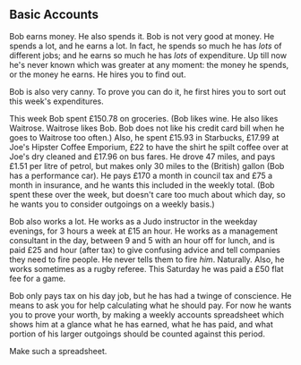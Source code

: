 ## Basic Accounts

Bob earns money.  He also spends it.  Bob is not very good at money.  He
spends a lot, and he earns a lot.  In fact, he spends so much he has *lots*
of different jobs; and he earns so much he has *lots* of expenditure.  Up
till now he's never known which was greater at any moment: the money he
spends, or the money he earns.  He hires you to find out.

Bob is also very canny.  To prove you can do it, he first hires you to sort
out this week's expenditures.

This week Bob spent £150.78 on groceries.  (Bob likes wine.  He also likes
Waitrose.  Waitrose likes Bob.  Bob does not like his credit card bill when
he goes to Waitrose too often.)   Also, he spent £15.93 in Starbucks, £17.99
at Joe's Hipster Coffee Emporium, £22 to have the shirt he spilt coffee over
at Joe's dry cleaned and £17.96 on bus fares.  He drove 47 miles, and pays
£1.51 per litre of petrol, but makes only 30 miles to the (British) gallon
(Bob has a performance car).  He pays £170 a month in council tax and £75 a
month in insurance, and he wants this included in the weekly total.  (Bob
spent these over the week, but doesn't care too much about which day, so he
wants you to consider outgoings on a weekly basis.)

Bob also works a lot. He works as a Judo instructor in the weekday evenings,
for 3 hours a week at £15 an hour. He works as a management consultant in the
day, between 9 and 5 with an hour off for lunch, and is paid £25 and hour
(after tax) to give confusing advice and tell companies they need to fire
people. He never tells them to fire *him*. Naturally. Also, he works sometimes
as a rugby referee. This Saturday he was paid a £50 flat fee for a game.

Bob only pays tax on his day job, but he has had a twinge of conscience.
He means to ask you for help calculating what he should pay.  For now he
wants you to prove your worth, by making a weekly accounts spreadsheet which
shows him at a glance what he has earned, what he has paid, and what portion
of his larger outgoings should be counted against this period.

Make such a spreadsheet.

